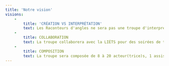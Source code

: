 ```yaml
---
title: 'Notre vision'
visions:
    -
        title: 'CRÉATION VS INTERPRÉTATION'
        text: Les Raconteurs d'angles ne sera pas une troupe d'interprétation qui se base sur un texte déjà écrit. Les membres le créeront entièrement au cours de l'année. Ainsi, leurs voix pourront être entendues sur divers sujets et sous la forme souhaitée.
    -
        title: COLLABORATION
        text: La troupe collaborera avec la LIÉTS pour des soirées de théâtre improvisé, Radio Sans Génie pour leur expérience en technique de scène, l’Exutoire pour l'écriture et la captation des quatre spectacles ainsi que MusiqueÉTS pour la bande son.
    -
        title: COMPOSITION
        text: La troupe sera composée de 8 à 20 acteur(trice)s, 1 assistant(e) à la metteure en scène professionnelle et d'autres personnes s'ajouteront pour la conception des décors, costumes, accessoires ainsi qu’à la régie pour l’éclairage et le son.
---
```


